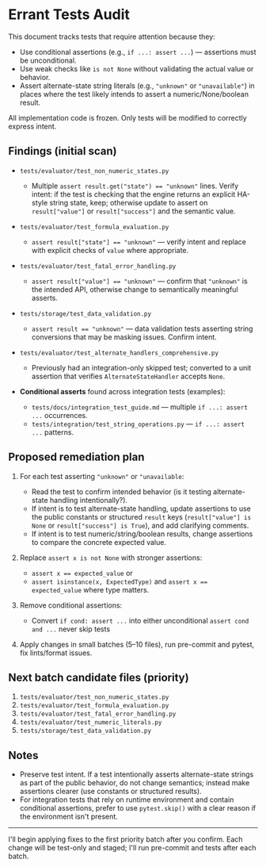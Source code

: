 # Errant Tests Audit

This document tracks tests that require attention because they:

- Use conditional assertions (e.g., `if ...: assert ...`) — assertions must be unconditional.
- Use weak checks like `is not None` without validating the actual value or behavior.
- Assert alternate-state string literals (e.g., `"unknown"` or `"unavailable"`) in places where the test likely intends to
  assert a numeric/None/boolean result.

All implementation code is frozen. Only tests will be modified to correctly express intent.

## Findings (initial scan)

- `tests/evaluator/test_non_numeric_states.py`
  - Multiple `assert result.get("state") == "unknown"` lines. Verify intent: if the test is checking that the engine returns an
    explicit HA-style string state, keep; otherwise update to assert on `result["value"]` or `result["success"]` and the
    semantic value.

- `tests/evaluator/test_formula_evaluation.py`
  - `assert result["state"] == "unknown"` — verify intent and replace with explicit checks of `value` where appropriate.

- `tests/evaluator/test_fatal_error_handling.py`
  - `assert result["value"] == "unknown"` — confirm that `"unknown"` is the intended API, otherwise change to semantically
    meaningful asserts.

- `tests/storage/test_data_validation.py`
  - `assert result == "unknown"` — data validation tests asserting string conversions that may be masking issues. Confirm
    intent.

- `tests/evaluator/test_alternate_handlers_comprehensive.py`
  - Previously had an integration-only skipped test; converted to a unit assertion that verifies `AlternateStateHandler` accepts
    `None`.

- **Conditional asserts** found across integration tests (examples):
  - `tests/docs/integration_test_guide.md` — multiple `if ...: assert ...` occurrences.
  - `tests/integration/test_string_operations.py` — `if ...: assert ...` patterns.

## Proposed remediation plan

1. For each test asserting `"unknown"` or `"unavailable`:
   - Read the test to confirm intended behavior (is it testing alternate-state handling intentionally?).
   - If intent is to test alternate-state handling, update assertions to use the public constants or structured `result` keys
     (`result["value"] is None` or `result["success"] is True`), and add clarifying comments.
   - If intent is to test numeric/string/boolean results, change assertions to compare the concrete expected value.

2. Replace `assert x is not None` with stronger assertions:
   - `assert x == expected_value` or
   - `assert isinstance(x, ExpectedType)` and `assert x == expected_value` where type matters.

3. Remove conditional assertions:
   - Convert `if cond: assert ...` into either unconditional `assert cond and ...` never skip tests

4. Apply changes in small batches (5–10 files), run pre-commit and pytest, fix lints/format issues.

## Next batch candidate files (priority)

1. `tests/evaluator/test_non_numeric_states.py`
2. `tests/evaluator/test_formula_evaluation.py`
3. `tests/evaluator/test_fatal_error_handling.py`
4. `tests/evaluator/test_numeric_literals.py`
5. `tests/storage/test_data_validation.py`

## Notes

- Preserve test intent. If a test intentionally asserts alternate-state strings as part of the public behavior, do not change
  semantics; instead make assertions clearer (use constants or structured results).
- For integration tests that rely on runtime environment and contain conditional assertions, prefer to use `pytest.skip()` with
  a clear reason if the environment isn't present.

---

I'll begin applying fixes to the first priority batch after you confirm. Each change will be test-only and staged; I'll run
pre-commit and tests after each batch.
